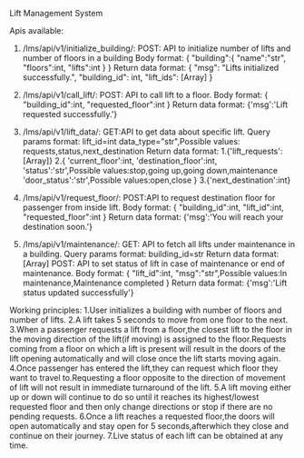 Lift Management System

Apis available:
1. /lms/api/v1/initialize_building/:
    POST: API to initialize number of lifts and number of floors in a building
        Body format:
        {
            "building":{
                "name":"str",
                "floors":int,
                "lifts":int
            }
        }
        Return data format:
        {
            "msg": "Lifts initialized successfully.",
            "building_id": int,
            "lift_ids": [Array]
        }


2. /lms/api/v1/call_lift/:
    POST: API to call lift to a floor.
        Body format:
        {
            "building_id":int,
            "requested_floor":int
        }
        Return data format:
        {'msg':'Lift requested successfully.'}
3. /lms/api/v1/lift_data/:
    GET:API to get data about specific lift.
        Query params format:
        lift_id=int
        data_type="str",Possible values: requests,status,next_destination
        Return data format:
        1.{'lift_requests':[Array]}
        2.{
            'current_floor':int,
            'destination_floor':int,
            'status':'str',Possible values:stop,going up,going down,maintenance
            'door_status':'str',Possible values:open,close
        }
        3.{'next_destination':int}
    
4. /lms/api/v1/request_floor/:
    POST:API to request destination floor for passenger from inside lift.
        Body format:
        {
            "building_id":int,
            "lift_id":int,
            "requested_floor":int
        }
        Return data format:
        {'msg':'You will reach your destination soon.'}

5. /lms/api/v1/maintenance/:
    GET: API to fetch all lifts under maintenance in a building.
        Query params format:
        building_id=str
        Return data format:
        [Array]
    POST: API to set status of lift in case of maintenance or end of maintenance.
        Body format:
        {
            "lift_id":int,
            "msg":"str",Possible values:In maintenance,Maintenance completed
        }
        Return data format:
        {'msg':'Lift status updated successfully'}

Working principles:
1.User initializes a building with number of floors and number of lifts.
2.A lift takes 5 seconds to move from one floor to the next.
3.When a passenger requests a lift from a floor,the closest lift to the floor in the moving direction of the lift(if moving) is assigned to the floor.Requests coming from a floor on which a lift is present will result in the doors of the lift opening automatically and will close once the lift starts moving again.
4.Once passenger has entered the lift,they can request which floor they want to travel to.Requesting a floor opposite to the direction of movement of lift will not result in immediate turnaround of the lift.
5.A lift moving either up or down will continue to do so until it reaches its highest/lowest requested floor and then only change directions or stop if there are no pending requests.
6.Once a lift reaches a requested floor,the doors will open automatically and stay open for 5 seconds,afterwhich they close and continue on their journey.
7.Live status of each lift can be obtained at any time.